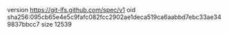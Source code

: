 version https://git-lfs.github.com/spec/v1
oid sha256:095cb65e4e5c9fafc082fcc2902ae1deca519ca6aabbd7ebc33ae349837bbcc7
size 12539
